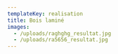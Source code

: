 ```yaml
---
templateKey: realisation
title: Bois laminé
images:
  - /uploads/raghghg_resultat.jpg
  - /uploads/ra5656_resultat.jpg
---
```

